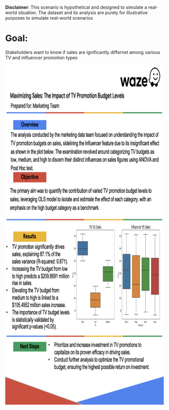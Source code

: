 **Disclaimer**: This scenario is hypothetical and designed to simulate a real-world situation. The dataset and its analysis are purely for illustrative purposes to simulate real-world scenarios

# Goal: 
Stakeholders want to know if sales are ignificantly differnet among various TV and influencer promotion types

<p align="center">
  <img src="snapshot1.png"  width='800' height='1080'>
</p>
